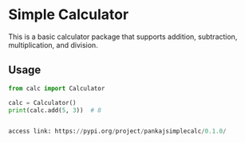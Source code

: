 # Simple Calculator

This is a basic calculator package that supports addition, subtraction, multiplication, and division.

## Usage

```python
from calc import Calculator

calc = Calculator()
print(calc.add(5, 3))  # 8


access link: https://pypi.org/project/pankajsimplecalc/0.1.0/


